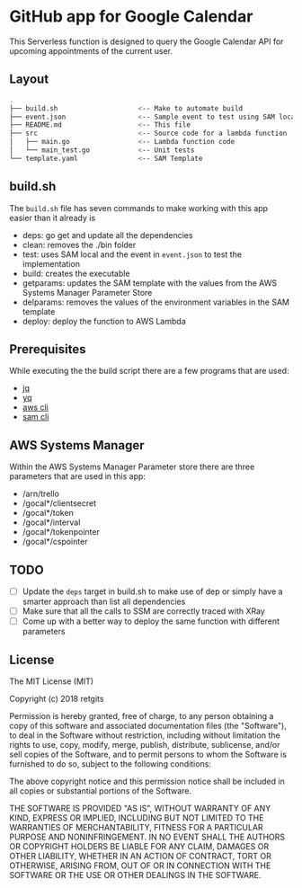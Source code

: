 # GitHub app for Google Calendar

This Serverless function is designed to query the Google Calendar API for upcoming appointments of the current user.

## Layout
```bash
.
├── build.sh                    <-- Make to automate build
├── event.json                  <-- Sample event to test using SAM local
├── README.md                   <-- This file
├── src                         <-- Source code for a lambda function
│   ├── main.go                 <-- Lambda function code
│   └── main_test.go            <-- Unit tests
└── template.yaml               <-- SAM Template
```

## build.sh
The `build.sh` file has seven commands to make working with this app easier than it already is

* deps: go get and update all the dependencies
* clean: removes the ./bin folder
* test: uses SAM local and the event in `event.json` to test the implementation
* build: creates the executable
* getparams: updates the SAM template with the values from the AWS Systems Manager Parameter Store
* delparams: removes the values of the environment variables in the SAM template
* deploy: deploy the function to AWS Lambda

## Prerequisites
While executing the the build script there are a few programs that are used:

* [jq](https://stedolan.github.io/jq/)
* [yq](https://github.com/mikefarah/yq)
* [aws cli](https://github.com/aws/aws-cli)
* [sam cli](https://github.com/awslabs/aws-sam-cli)

## AWS Systems Manager
Within the AWS Systems Manager Parameter store there are three parameters that are used in this app:

* /arn/trello
* /gocal*/clientsecret
* /gocal*/token
* /gocal*/interval
* /gocal*/tokenpointer
* /gocal*/cspointer

## TODO
- [ ] Update the `deps` target in build.sh to make use of dep or simply have a smarter approach than list all dependencies
- [ ] Make sure that all the calls to SSM are correctly traced with XRay
- [ ] Come up with a better way to deploy the same function with different parameters

## License
The MIT License (MIT)

Copyright (c) 2018 retgits

Permission is hereby granted, free of charge, to any person obtaining a copy
of this software and associated documentation files (the "Software"), to deal
in the Software without restriction, including without limitation the rights
to use, copy, modify, merge, publish, distribute, sublicense, and/or sell
copies of the Software, and to permit persons to whom the Software is
furnished to do so, subject to the following conditions:

The above copyright notice and this permission notice shall be included in all
copies or substantial portions of the Software.

THE SOFTWARE IS PROVIDED "AS IS", WITHOUT WARRANTY OF ANY KIND, EXPRESS OR
IMPLIED, INCLUDING BUT NOT LIMITED TO THE WARRANTIES OF MERCHANTABILITY,
FITNESS FOR A PARTICULAR PURPOSE AND NONINFRINGEMENT. IN NO EVENT SHALL THE
AUTHORS OR COPYRIGHT HOLDERS BE LIABLE FOR ANY CLAIM, DAMAGES OR OTHER
LIABILITY, WHETHER IN AN ACTION OF CONTRACT, TORT OR OTHERWISE, ARISING FROM,
OUT OF OR IN CONNECTION WITH THE SOFTWARE OR THE USE OR OTHER DEALINGS IN THE
SOFTWARE.